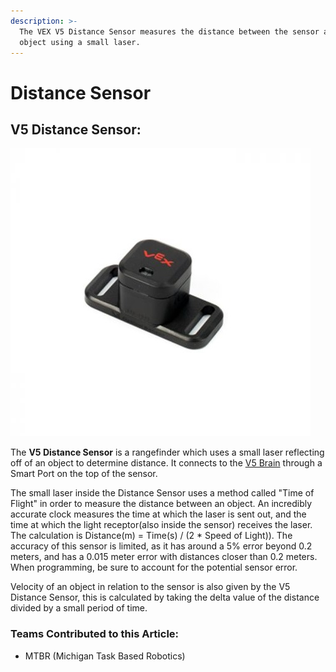 ```yaml
---
description: >-
  The VEX V5 Distance Sensor measures the distance between the sensor and an
  object using a small laser.
---
```


# Distance Sensor

## V5 Distance Sensor:

![](../../../.gitbook/assets/distancesensor.jpg)

The **V5 Distance Sensor** is a rangefinder which uses a small laser reflecting off of an object to determine distance. It connects to the [V5 Brain](../vex-electronics/vex-v5-brain/) through a Smart Port on the top of the sensor.

The small laser inside the Distance Sensor uses a method called "Time of Flight" in order to measure the distance between an object. An incredibly accurate clock measures the time at which the laser is sent out, and the time at which the light receptor\(also inside the sensor\) receives the laser. The calculation is Distance\(m\) = Time\(s\) / \(2 \* Speed of Light\)\). The accuracy of this sensor is limited, as it has around a 5% error beyond 0.2 meters, and has a 0.015 meter error with distances closer than 0.2 meters. When programming, be sure to account for the potential sensor error.

Velocity of an object in relation to the sensor is also given by the V5 Distance Sensor, this is calculated by taking the delta value of the distance divided by a small period of time.

### Teams Contributed to this Article:

* MTBR \(Michigan Task Based Robotics\)



